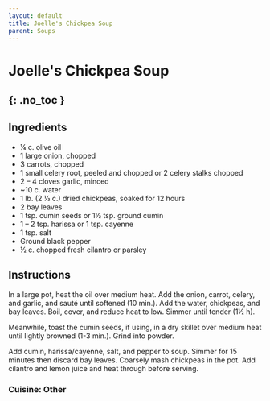 ```yaml
---
layout: default
title: Joelle's Chickpea Soup
parent: Soups
---
```


# Joelle's Chickpea Soup
{: .no_toc }
---

## Ingredients
<ul>
	<li>¼ c. olive oil</li>
	<li>1 large onion, chopped</li>
	<li>3 carrots, chopped</li>
	<li>1 small celery root, peeled and chopped or 2 celery stalks chopped</li>
	<li>2 – 4 cloves garlic, minced</li>
	<li>~10 c. water</li>
	<li>1 lb. (2 ⅓ c.) dried chickpeas, soaked for 12 hours</li>
	<li>2 bay leaves</li>
	<li>1 tsp. cumin seeds or 1½ tsp. ground cumin</li>
	<li>1 – 2 tsp. harissa or 1 tsp. cayenne</li>
	<li>1 tsp. salt</li>
	<li>Ground black pepper</li>
	<li>½ c. chopped fresh cilantro or parsley</li>
</ul>

## Instructions
In a large pot, heat the oil over medium heat. Add the onion, carrot, celery, and garlic, and sauté until softened (10 min.). Add the water, chickpeas, and bay leaves. Boil, cover, and reduce heat to low. Simmer until tender (1½ h).

Meanwhile, toast the cumin seeds, if using, in a dry skillet over medium heat until lightly browned (1-3 min.). Grind into powder.

Add cumin, harissa/cayenne, salt, and pepper to soup. Simmer for 15 minutes then discard bay leaves. Coarsely mash chickpeas in the pot. Add cilantro and lemon juice and heat through before serving.

### Cuisine: Other